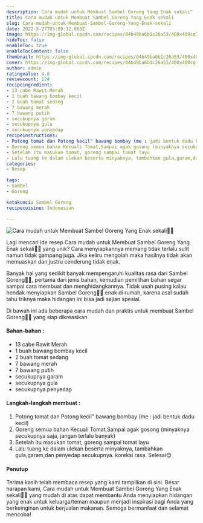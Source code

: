 ```yaml
---
description: Cara mudah untuk Membuat Sambel Goreng Yang Enak sekali"
title: Cara mudah untuk Membuat Sambel Goreng Yang Enak sekali
slug: Cara-mudah-untuk-Membuat-Sambel-Goreng-Yang-Enak-sekali
date: 2022-5-27T03:09:12.063Z
image: https://img-global.cpcdn.com/recipes/04b49ba6b1c26a53/400x400cq70/photo.jpg
hideToc: false
enableToc: true
enableTocContent: false
thumbnail: https://img-global.cpcdn.com/recipes/04b49ba6b1c26a53/400x400cq70/photo.jpg
cover: https://img-global.cpcdn.com/recipes/04b49ba6b1c26a53/400x400cq70/photo.jpg
author: admin
ratingvalue: 4.8
reviewcount: 124
recipeingredient:
- 13 cabe Rawit Merah
- 1 buah bawang bombay kecil
- 2 buah tomat sedang
- 7 bawang merah
- 7 bawang putih
- secukupnya garam
- secukupnya gula
- secukupnya penyedap
recipeinstructions:
- Potong tomat dan Potong kecil" bawang bombay (me : jadi bentuk dadu kecil)
- Goreng semua bahan Kecuali Tomat,Sampai agak gosong (minyaknya secukupnya saja, jangan terlalu banyak)
- Setelah itu masukan tomat, goreng sampai tomat layu
- Lalu tuang ke dalam ulekan beserta minyaknya, tambahkan gula,garam,dan penyedap secukupnya. koreksi rasa. Selesai😊
categories:
- Resep

tags:
- Sambel
- Goreng

katakunci: Sambel Goreng
recipecuisine: Indonesian

---
```


![Cara mudah untuk Membuat Sambel Goreng Yang Enak sekali👩‍🍳](https://img-global.cpcdn.com/recipes/04b49ba6b1c26a53/400x400cq70/photo.jpg)

Lagi mencari ide resep Cara mudah untuk Membuat Sambel Goreng Yang Enak sekali👩‍🍳 yang unik? Cara menyiapkannya memang tidak terlalu sulit namun tidak gampang juga. Jika keliru mengolah maka hasilnya tidak akan memuaskan dan justru cenderung tidak enak.

Banyak hal yang sedikit banyak mempengaruhi kualitas rasa dari Sambel Goreng👩‍🍳, pertama dari jenis bahan, kemudian pemilihan bahan segar sampai cara membuat dan menghidangkannya. Tidak usah pusing kalau hendak menyiapkan Sambel Goreng👩‍🍳 enak di rumah, karena asal sudah tahu triknya maka hidangan ini bisa jadi sajian spesial.

Di bawah ini ada beberapa cara mudah dan praktis untuk membuat Sambel Goreng👩‍🍳 yang siap dikreasikan.

<!--inarticleads1-->

#### Bahan-bahan :

- 13 cabe Rawit Merah
- 1 buah bawang bombay kecil
- 2 buah tomat sedang
- 7 bawang merah
- 7 bawang putih
- secukupnya garam
- secukupnya gula
- secukupnya penyedap

<!--inarticleads2-->

#### Langkah-langkah membuat :

1. Potong tomat dan Potong kecil" bawang bombay (me : jadi bentuk dadu kecil)
1. Goreng semua bahan Kecuali Tomat,Sampai agak gosong (minyaknya secukupnya saja, jangan terlalu banyak)
1. Setelah itu masukan tomat, goreng sampai tomat layu
1. Lalu tuang ke dalam ulekan beserta minyaknya, tambahkan gula,garam,dan penyedap secukupnya. koreksi rasa. Selesai😊

#### Penutup

Terima kasih telah membaca resep yang kami tampilkan di sini. Besar harapan kami, Cara mudah untuk Membuat Sambel Goreng Yang Enak sekali👩‍🍳 yang mudah di atas dapat membantu Anda menyiapkan hidangan yang enak untuk keluarga/teman maupun menjadi inspirasi bagi Anda yang berkeinginan untuk berjualan makanan. Semoga bermanfaat dan selamat mencoba!